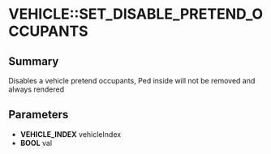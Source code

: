 # VEHICLE::SET_DISABLE_PRETEND_OCCUPANTS

## Summary
Disables a vehicle pretend occupants, Ped inside will not be removed and always rendered

## Parameters
* **VEHICLE_INDEX** vehicleIndex
* **BOOL** val